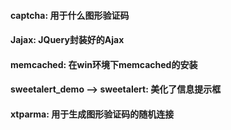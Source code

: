 #### captcha: 用于什么图形验证码   
#### Jajax: JQuery封装好的Ajax
#### memcached: 在win环境下memcached的安装
#### sweetalert_demo --> sweetalert: 美化了信息提示框
#### xtparma: 用于生成图形验证码的随机连接
